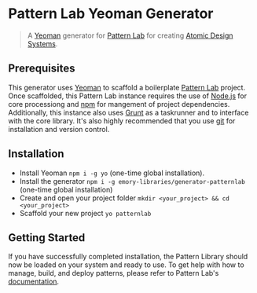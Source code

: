 # Pattern Lab Yeoman Generator

> A [Yeoman][Yeoman] generator for [Pattern Lab][Pattern Lab] for creating [Atomic Design Systems][Atomic Design].

## Prerequisites

This generator uses [Yeoman][Yeoman] to scaffold a boilerplate [Pattern Lab][Pattern Lab] project. Once scaffolded, this Pattern Lab instance requires the use of [Node.js][Node.js] for core processiong and [npm][npm] for mangement of project dependencies. Additionally, this instance also uses [Grunt][Grunt] as a taskrunner and to interface with the core library. It's also highly recommended that you use [git][git] for installation and version control.

## Installation

- Install Yeoman `npm i -g yo` (one-time global installation).
- Install the generator `npm i -g emory-libraries/generator-patternlab` (one-time global installation)
- Create and open your project folder `mkdir <your_project> && cd <your_project>`
- Scaffold your new project `yo patternlab`

## Getting Started

If you have successfully completed installation, the Pattern Library should now be loaded on your system and ready to use. To get help with how to manage, build, and deploy patterns, please refer to Pattern Lab's [documentation][Docs]. 

[Yeoman]: yeoman.io
[Node.js]: nodejs.org
[npm]: npmjs.com
[Grunt]: gruntjs.com
[git]: git-scm.com
[Pattern Lab]: patternlab.io
[Docs]: patternlab.io/docs
[Atomic Design]: atomicdesign.bradfrost.dom
